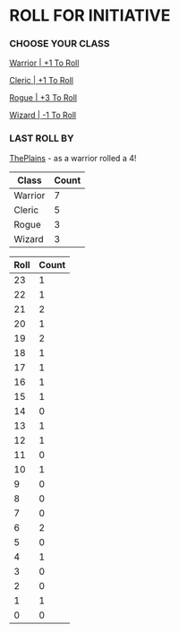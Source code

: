 # ROLL FOR INITIATIVE
### CHOOSE YOUR CLASS

[Warrior | +1 To Roll](https://github.com/benjaminsampica/benjaminsampica/issues/new?title=roll%7Cwarrior&body=Just+click+%27Submit+new+issue%27.)

[Cleric | +1 To Roll](https://github.com/benjaminsampica/benjaminsampica/issues/new?title=roll%7Ccleric&body=Just+click+%27Submit+new+issue%27.)

[Rogue | +3 To Roll](https://github.com/benjaminsampica/benjaminsampica/issues/new?title=roll%7Crogue&body=Just+click+%27Submit+new+issue%27.)

[Wizard | -1 To Roll](https://github.com/benjaminsampica/benjaminsampica/issues/new?title=roll%7Cwizard&body=Just+click+%27Submit+new+issue%27.)
### LAST ROLL BY
[ThePlains](https://www.github.com/ThePlains) - as a warrior rolled a 4!

|Class|Count|
|-|-|
|Warrior|7|
|Cleric|5|
|Rogue|3|
|Wizard|3|

|Roll|Count|
|-|-|
|23|1
|22|1
|21|2
|20|1
|19|2
|18|1
|17|1
|16|1
|15|1
|14|0
|13|1
|12|1
|11|0
|10|1
|9|0
|8|0
|7|0
|6|2
|5|0
|4|1
|3|0
|2|0
|1|1
|0|0
